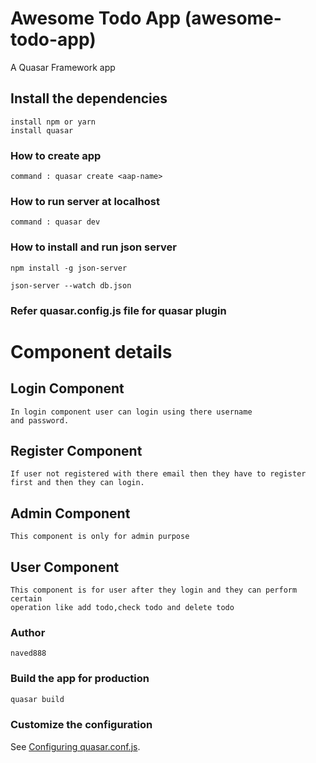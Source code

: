 # Awesome Todo App (awesome-todo-app)

A Quasar Framework app

## Install the dependencies
```
install npm or yarn
install quasar
```
### How to create app
```
command : quasar create <aap-name>
```
### How to run server at localhost
```
command : quasar dev
```

### How to install and run json server
```
npm install -g json-server

json-server --watch db.json

```

### Refer quasar.config.js file for quasar plugin

# Component details

## Login Component
```
In login component user can login using there username
and password.
```

## Register Component
```
If user not registered with there email then they have to register first and then they can login.
```
## Admin Component
```
This component is only for admin purpose
```

## User Component
```
This component is for user after they login and they can perform certain 
operation like add todo,check todo and delete todo
```
### Author
```
naved888
```

### Build the app for production
```bash
quasar build
```

### Customize the configuration
See [Configuring quasar.conf.js](https://v1.quasar.dev/quasar-cli/quasar-conf-js).

